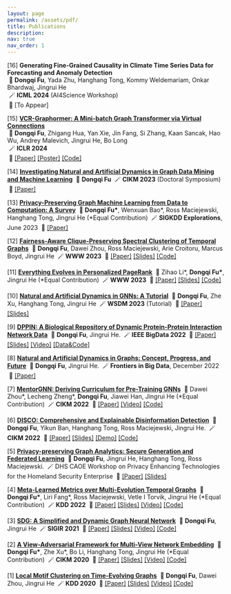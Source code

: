 ```yaml
---
layout: page
permalink: /assets/pdf/
title: Publications
description:
nav: true
nav_order: 1
---
```


<!---
<div style="max-width: 100%; text-align: center;">
  <a href="https://dongqifu.github.io/assets/img/research_scope.png">
  <img src="https://dongqifu.github.io/assets/img/research_scope.png" alt="My Current Research Scope (Stay Tuned)" style="width: 100%; height: auto;">
  </a>
  <p style="font-style: normal;">Graph AI Development</p>
</div>
-->

[16] **Generating Fine-Grained Causality in Climate Time Series Data for Forecasting and Anomaly Detection**\
&nbsp;👏 **Dongqi Fu**, Yada Zhu, Hanghang Tong, Kommy Weldemariam, Onkar Bhardwaj, Jingrui He\
&nbsp;🪄 **ICML 2024** (AI4Science Workshop)\
&nbsp;💾 [To Appear]
  
<p>  </p>
 
[15] [**VCR-Graphormer: A Mini-batch Graph Transformer via Virtual Connections**](https://github.com/DongqiFu/VCR-Graphormer)\
&nbsp;👏 **Dongqi Fu**, Zhigang Hua, Yan Xie, Jin Fang, Si Zhang, Kaan Sancak, Hao Wu, Andrey Malevich, Jingrui He, Bo Long\
&nbsp;🪄 **ICLR 2024**\
&nbsp;💾 [[Paper]](https://arxiv.org/pdf/2403.16030.pdf) [[Poster]](https://github.com/DongqiFu/VCR-Graphormer/blob/main/poster.png) [[Code]](https://github.com/DongqiFu/VCR-Graphormer)

<p>  </p>

[14] [**Investigating Natural and Artificial Dynamics in Graph Data Mining and Machine Learning**](https://dl.acm.org/doi/10.1145/3583780.3616007)
&nbsp;👏 **Dongqi Fu**
&nbsp;🪄 **CIKM 2023** (Doctoral Symposium)
&nbsp;💾 [[Paper]](https://dl.acm.org/doi/pdf/10.1145/3583780.3616007?casa_token=hRzfvZ6LFU8AAAAA:qzcokEzmjVfCTxmd435ynKKH-_Ttt6LcTtPQ4J55B-OCvQGBeNhu_XYZHIcEXkxPL4-hnB0nACOM)

<p>  </p>

[13] [**Privacy-Preserving Graph Machine Learning from Data to Computation: A Survey**](https://dl.acm.org/doi/10.1145/3606274.3606280)
&nbsp;👏 **Dongqi Fu\***, Wenxuan Bao\*, Ross Maciejewski, Hanghang Tong, Jingrui He (\*Equal Contribution)
&nbsp;🪄 **SIGKDD Explorations**, June 2023
&nbsp;💾 [[Paper]](https://dl.acm.org/doi/pdf/10.1145/3606274.3606280)

<p>  </p>

[12] [**Fairness-Aware Clique-Preserving Spectral Clustering of Temporal Graphs**](https://github.com/DongqiFu/F-SEGA)
&nbsp;👏 **Dongqi Fu**, Dawei Zhou, Ross Maciejewski, Arie Croitoru, Marcus Boyd, Jingrui He
&nbsp;🪄 **WWW 2023**
&nbsp;💾 [[Paper]](https://dongqifu.github.io/assets/pdf/F-SEGA.pdf) [[Slides]](https://github.com/DongqiFu/F-SEGA/blob/main/slides/WWW'23_F_SEGA_Presentation_Slides.pdf) [[Code]](https://github.com/DongqiFu/F-SEGA/tree/main/code)

<p>  </p>

[11] [**Everything Evolves in Personalized PageRank**](https://github.com/DongqiFu/EvePPR)
&nbsp;👏 Zihao Li\*, **Dongqi Fu\***, Jingrui He (\*Equal Contribution)
&nbsp;🪄 **WWW 2023**
&nbsp;💾 [[Paper]](https://dongqifu.github.io/assets/pdf/EvePPR.pdf) [[Slides]](https://github.com/DongqiFu/EvePPR/blob/main/slides/WWW'23_EvePPR_Presentation_Slides.pdf) [[Code]](https://github.com/DongqiFu/EvePPR/tree/main/code)

<p>  </p>

[10] [**Natural and Artificial Dynamics in GNNs: A Tutorial**](https://github.com/DongqiFu/Natural-and-Artificial-Dynamics-in-GNNs-A-Tutorial)
&nbsp;👏 **Dongqi Fu**, Zhe Xu, Hanghang Tong, Jingrui He
&nbsp;🪄 **WSDM 2023** (Tutorial)
&nbsp;💾 [[Paper]](https://dongqifu.github.io/assets/pdf/WSDM-Tutorial-Paper.pdf) [[Slides]](https://github.com/DongqiFu/Natural-and-Artificial-Dynamics-in-GNNs-A-Tutorial/blob/main/WSDM'23%20Tutorial%200227.pdf)

<p>  </p>

[9] [**DPPIN: A Biological Repository of Dynamic Protein-Protein Interaction Network Data**](https://github.com/DongqiFu/DPPIN)
&nbsp;👏 **Dongqi Fu**, Jingrui He.
&nbsp;🪄 **IEEE BigData 2022**
&nbsp;💾 [[Paper]](https://dongqifu.github.io/assets/pdf/DPPIN.pdf) [[Slides]](https://github.com/DongqiFu/DPPIN/blob/main/IEEE%20BigData'22_DPPIN_Presentation_Slides.pdf) [[Video]](https://ieeecps.org/files/zlu1YJ8c0HLbvS3sNNx3W) [[Data&Code]](https://github.com/DongqiFu/DPPIN)

<p>  </p>

[8] [**Natural and Artificial Dynamics in Graphs: Concept, Progress, and Future**](https://www.frontiersin.org/articles/10.3389/fdata.2022.1062637/full)
&nbsp;👏 **Dongqi Fu**, Jingrui He.
&nbsp;🪄 **Frontiers in Big Data**, December 2022
&nbsp;💾 [[Paper]](https://dongqifu.github.io/assets/pdf/fdata-05-1062637.pdf)

<p>  </p>

[7] [**MentorGNN: Deriving Curriculum for Pre-Training GNNs**](https://dl.acm.org/doi/abs/10.1145/3511808.3557393)
&nbsp;👏 Dawei Zhou\*, Lecheng Zheng\*, **Dongqi Fu**, Jiawei Han, Jingrui He (\*Equal Contribution)
&nbsp;🪄 **CIKM 2022**
&nbsp;💾 [[Paper]](https://arxiv.org/pdf/2208.09905.pdf) [[Video]](https://dl.acm.org/action/downloadSupplement?doi=10.1145%2F3511808.3557393&file=CIKM+Presentation.mp4) [[Code]](https://github.com/Leo02016/MentorGNN)

<p>  </p>

[6] [**DISCO: Comprehensive and Explainable Disinformation Detection**](https://github.com/DongqiFu/DISCO)
&nbsp;👏 **Dongqi Fu**, Yikun Ban, Hanghang Tong, Ross Maciejewski, Jingrui He.
&nbsp;🪄 **CIKM 2022**
&nbsp;💾 [[Paper]](https://dongqifu.github.io/assets/pdf/DISCO.pdf) [[Slides]](https://github.com/DongqiFu/DISCO/blob/main/slides/CIKM'22_DISCO_Presentation_Slides.pdf) [[Demo]](https://drive.google.com/file/d/1Nhw1veqjIN9SBz1RLJPDTRVTHuknfjHl/edit) [[Code]](https://github.com/DongqiFu/DISCO)

<p>  </p>

[5] [**Privacy-preserving Graph Analytics: Secure Generation and Federated Learning**](https://specialevents.asu.edu/website/37457/accepted-white-papers/)
&nbsp;👏 **Dongqi Fu**, Jingrui He, Hanghang Tong, Ross Maciejewski.
&nbsp;🪄 DHS CAOE Workshop on Privacy Enhancing Technologies for the Homeland Security Enterprise
&nbsp;💾 [[Paper]](https://arxiv.org/pdf/2207.00048.pdf) [[Slides]](https://dongqifu.github.io/assets/pdf/PETS4HASE'22_Presentation_Slides.pdf)

<p>  </p>

[4] [**Meta-Learned Metrics over Multi-Evolution Temporal Graphs**](https://github.com/DongqiFu/Temp-GFSM)
&nbsp;👏 **Dongqi Fu\***, Liri Fang\*, Ross Maciejewski, Vetle I Torvik, Jingrui He (\*Equal Contribution)
&nbsp;🪄 **KDD 2022**
&nbsp;💾 [[Paper]](https://dongqifu.github.io/assets/pdf/Temp-GFSM.pdf) [[Slides]](https://github.com/DongqiFu/Temp-GFSM/blob/main/Slides/KDD'22_Temp-GFSM_Presentation_Slides.pdf) [[Video]](https://dl.acm.org/action/downloadSupplement?doi=10.1145%2F3534678.3539313&file=KDD22-fp0916.mp4) [[Code]](https://github.com/LiriFang/Temp-GFSM)

<p>  </p>

[3] [**SDG: A Simplified and Dynamic Graph Neural Network**](https://github.com/DongqiFu/SDG)
&nbsp;👏 **Dongqi Fu**, Jingrui He
&nbsp;🪄 **SIGIR 2021**
&nbsp;💾 [[Paper]](https://dongqifu.github.io/assets/pdf/SDG.pdf) [[Slides]](https://github.com/DongqiFu/SDG/blob/main/slides/SIGIR'21_SDG_Presentation_Slides.pdf) [[Video]](https://dl.acm.org/action/downloadSupplement?doi=10.1145%2F3404835.3463059&file=sp1515_prerecorded_video.mp4) [[Code]](https://github.com/DongqiFu/SDG)

<p>  </p>

[2] [**A View-Adversarial Framework for Multi-View Network Embedding**](https://github.com/DongqiFu/VANE)
&nbsp;👏 **Dongqi Fu\***, Zhe Xu\*, Bo Li, Hanghang Tong, Jingrui He (\*Equal Contribution)
&nbsp;🪄 **CIKM 2020**
&nbsp;💾 [[Paper]](https://dongqifu.github.io/assets/pdf/VANE.pdf) [[Slides]](https://github.com/DongqiFu/VANE/blob/master/slides/CIKM'20_VANE_Presentation_Slides.pdf) [[Video]](https://dl.acm.org/action/downloadSupplement?doi=10.1145%2F3340531.3412127&file=3340531.3412127.mp4&download=true) [[Code]](https://github.com/pricexu/VANE)

<p>  </p>

[1] [**Local Motif Clustering on Time-Evolving Graphs**](https://github.com/DongqiFu/L-MEGA)
&nbsp;👏 **Dongqi Fu**, Dawei Zhou, Jingrui He
&nbsp;🪄 **KDD 2020**
&nbsp;💾 [[Paper]](https://dongqifu.github.io/assets/pdf/L-MEGA.pdf) [[Slides]](https://github.com/DongqiFu/L-MEGA/blob/master/slides/KDD'20_L-MEGA_Slides.pdf) [[Video]](https://www.youtube.com/watch?v=2Z-SS1IchGc&feature=emb_title) [[Code]](https://github.com/DongqiFu/L-MEGA)
